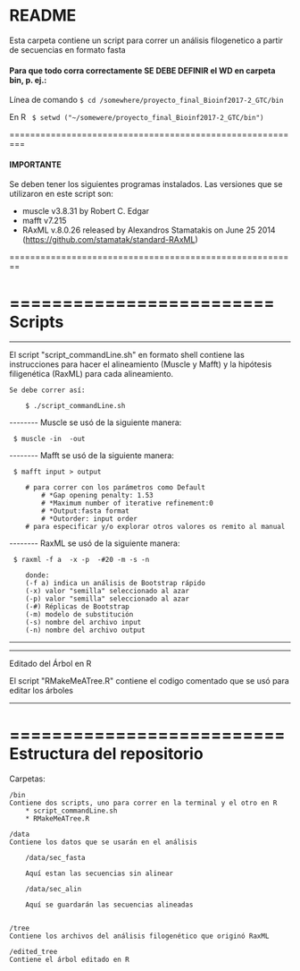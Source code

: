 # README

Esta carpeta contiene un script para correr un análisis filogenetico a partir de secuencias en formato fasta 
 
#### Para que todo corra correctamente SE DEBE DEFINIR el WD en carpeta bin, p. ej.:

Línea de comando ``` $ cd /somewhere/proyecto_final_Bioinf2017-2_GTC/bin ```

En R ``` $ setwd ("~/somewere/proyecto_final_Bioinf2017-2_GTC/bin")```

=========================================================
#### IMPORTANTE ####

Se deben tener los siguientes programas instalados. Las versiones que se utilizaron en este script son:

* muscle v3.8.31 by Robert C. Edgar 
* mafft v7.215
* RAxML v.8.0.26 released by Alexandros Stamatakis on June 25 2014 (https://github.com/stamatak/standard-RAxML)

========================================================

=========================
Scripts
=========================

*************************
El script "script_commandLine.sh" en formato shell contiene las instrucciones para hacer el alineamiento (Muscle y Mafft) y la hipótesis filigenética (RaxML) para cada alineamiento.

```
Se debe correr así:

	$ ./script_commandLine.sh
```

-------- Muscle se usó de la siguiente manera:
```
 $ muscle -in  -out 
```

-------- Mafft se usó de la siguiente manera: 

```
 $ mafft input > output 

	# para correr con los parámetros como Default 
		# *Gap opening penalty: 1.53
		# *Maximum number of iterative refinement:0
		# *Output:fasta format
		# *Outorder: input order
	# para especificar y/o explorar otros valores os remito al manual 

``` 

-------- RaxML se usó de la siguiente manera:


```
 $ raxml -f a  -x -p  -#20 -m -s -n 

	donde:
	(-f a) indica un análisis de Bootstrap rápido
	(-x) valor "semilla" seleccionado al azar
	(-p) valor "semilla" seleccionado al azar
	(-#) Réplicas de Bootstrap
	(-m) modelo de substitución
	(-s) nombre del archivo input
	(-n) nombre del archivo output
```

**************************


**************************
Editado del Árbol en R

El script "RMakeMeATree.R" contiene el codigo comentado que se usó para editar los árboles

**************************

==========================
Estructura del repositorio 
==========================

Carpetas:

```
/bin
Contiene dos scripts, uno para correr en la terminal y el otro en R
	* script_commandLine.sh
	* RMakeMeATree.R

```

```
/data
Contiene los datos que se usarán en el análisis
	
	/data/sec_fasta
	
	Aquí estan las secuencias sin alinear
	
	/data/sec_alin
	
	Aquí se guardarán las secuencias alineadas
	
```
```
/tree
Contiene los archivos del análisis filogenético que originó RaxML 
```
```
/edited_tree
Contiene el árbol editado en R
```






